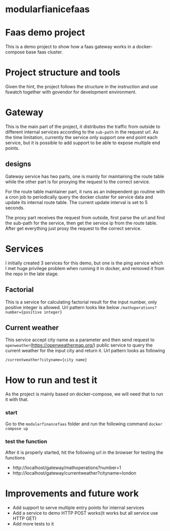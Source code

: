 # modularfianicefaas
# Faas demo project

This is a demo project to show how a faas gateway works in a docker-compose base faas cluster.

# Project structure and tools

Given the hint, the project follows the structure in the instruction and use fswatch together with govendor for development environment.

# Gateway

This is the main part of the project, it distributes the traffic from outside to different internal services according to the `sub-path` in the request url. As the time limitation, currently the service only support one end point each service, but it is possible to add support to be able to expose multiple end points.

## designs

Gateway service has two parts, one is mainly for maintaining the route table while the other part is for proxying the request to the correct service.

For the route table maintainer part, it runs as an independent go routine with a cron job to periodically query the docker cluster for service data and update its internal route table. The current update interval is set to 5 seconds.

The proxy part receives the request from outside, first parse the url and find the sub-path for the service, then get the service ip from the route table. After get everything just proxy the request to the correct service.

# Services

I initially created 3 services for this demo, but one is the ping service which I met huge privilege problem when running it in docker, and removed it from the repo in the late stage.

## Factorial

This is a service for calculating factorial result for the input number, only positive integer is allowed. Url pattern looks like below
`/mathoperations?number={positive integer}`

## Current weather

This service accept city name as a parameter and then send request to `openweather`(https://openweathermap.org/) public service to query the current weather for the input city and return it. Url pattern looks as following

`/currentweather?cityname={city name}`

# How to run and test it

As the project is mainly based on docker-compose, we will need that to run it with that.

### start

Go to the `modularfinancefaas` folder and run the following command
`docker compose up`

### test the function

After it is properly started, hit the following url in the browser for testing the functions

- http://localhost/gateway/mathoperations?number=1
- http://localhost/gateway/currentweather?cityname=london

# Improvements and future work

- Add support to serve multiple entry points for internal services
- Add a service to demo HTTP POST works(it works but all service use HTTP GET)
- Add more tests to it